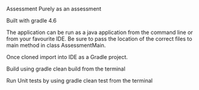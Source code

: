 Assessment Purely as an assessment

Built with gradle 4.6

The application can be run as a java application from the command line or from your favourite IDE. Be sure to pass the location of the correct files to main method in class AssessmentMain.

Once cloned import into IDE as a Gradle project.

Build using gradle clean build from the terminal

Run Unit tests by using gradle clean test from the terminal
